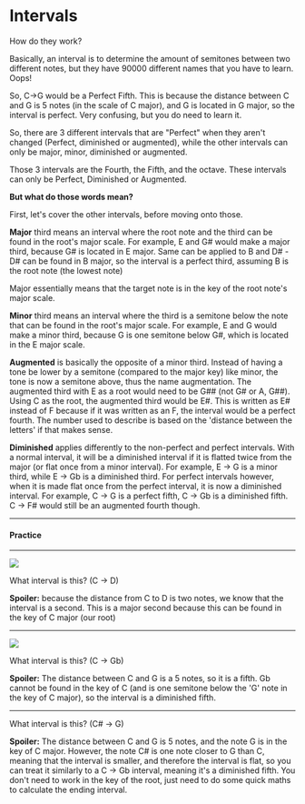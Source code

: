 # Intervals

How do they work?

Basically, an interval is to determine the amount of semitones between two different notes, but they have 90000 different names that you have to learn. Oops!

So, C->G would be a Perfect Fifth. This is because the distance between C and G is 5 notes (in the scale of C major), and G is located in G major, so the interval is perfect. Very confusing, but you do need to learn it.

So, there are 3 different intervals that are "Perfect" when they aren't changed (Perfect, diminished or augmented), while the other intervals can only be major, minor, diminished or augmented.

Those 3 intervals are the Fourth, the Fifth, and the octave. These intervals can only be Perfect, Diminished or Augmented.

**But what do those words mean?**

First, let's cover the other intervals, before moving onto those.

**Major** third means an interval where the root note and the third can be found in the root's major scale. For example, E and G# would make a major third, because G# is located in E major. Same can be applied to B and D# - D# can be found in B major, so the interval is a perfect third, assuming B is the root note (the lowest note)

Major essentially means that the target note is in the key of the root note's major scale.

**Minor** third means an interval where the third is a semitone below the note that can be found in the root's major scale. For example, E and G would make a minor third, because G is one semitone below G#, which is located in the E major scale.

**Augmented** is basically the opposite of a minor third. Instead of having a tone be lower by a semitone (compared to the major key) like minor, the tone is now a semitone above, thus the name augmentation. The augmented third with E as a root would need to be G## (not G# or A, G##). Using C as the root, the augmented third would be E#. This is written as E# instead of F because if it was written as an F, the interval would be a perfect fourth. The number used to describe is based on the 'distance between the letters' if that makes sense.

**Diminished** applies differently to the non-perfect and perfect intervals. With a normal interval, it will be a diminished interval if it is flatted twice from the major (or flat once from a minor interval). For example, E -> G is a minor third, while E -> Gb is a diminished third. For perfect intervals however, when it is made flat once from the perfect interval, it is now a diminished interval. For example, C -> G is a perfect fifth, C -> Gb is a diminished fifth. C -> F# would still be an augmented fourth though.

---

#### Practice

---

![](https://upload.wikimedia.org/wikipedia/commons/thumb/0/0c/Major_second_on_C.svg/1200px-Major_second_on_C.svg.png)

What interval is this? (C -> D)

**Spoiler:** because the distance from C to D is two notes, we know that the interval is a second. This is a major second because this can be found in the key of C major (our root)

---

![](https://upload.wikimedia.org/wikipedia/commons/thumb/5/59/Just_tritone_on_C.png/1200px-Just_tritone_on_C.png)

What interval is this? (C -> Gb)

**Spoiler:** The distance between C and G is a 5 notes, so it is a fifth. Gb cannot be found in the key of C (and is one semitone below the 'G' note in the key of C major), so the interval is a diminished fifth.

---

What interval is this? (C# -> G)

**Spoiler:** The distance between C and G is 5 notes, and the note G is in the key of C major. However, the note C# is one note closer to G than C, meaning that the interval is smaller, and therefore the interval is flat, so you can treat it similarly to a C -> Gb interval, meaning it's a diminished fifth. You don't need to work in the key of the root, just need to do some quick maths to calculate the ending interval.
